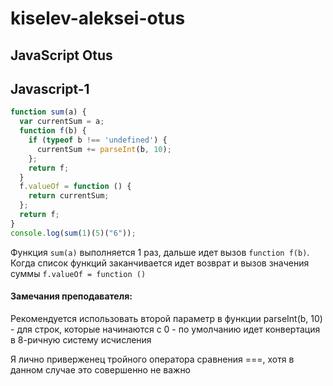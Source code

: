 # kiselev-aleksei-otus

## JavaScript Otus

## Javascript-1

```javascript
function sum(a) {
  var currentSum = a;
  function f(b) {
    if (typeof b !== 'undefined') {
      currentSum += parseInt(b, 10);
    };
    return f;
  }
  f.valueOf = function () {
    return currentSum;
  };
  return f;
}
console.log(sum(1)(5)("6"));
```

Функция `sum(a)` выполняется 1 раз, дальше идет вызов `function f(b)`.
Когда список функций заканчивается идет возврат и вызов значения суммы `f.valueOf = function ()`

#### Замечания преподавателя:

Рекомендуется использовать второй параметр в функции parseInt(b, 10) - для строк, которые начинаются с 0 - по умолчанию идет конвертация в 8-ричную систему исчисления

Я лично приверженец тройного оператора сравнения ===, хотя в данном случае это совершенно не важно
